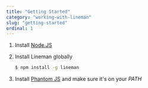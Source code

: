```yaml
---
title: "Getting Started"
category: "working-with-lineman"
slug: "getting-started"
ordinal: 1
---
```


1. Install [Node.JS](http://www.nodejs.org)
2. Install Lineman globally

   ```bash
   $ npm install -g lineman
   ```
3. Install [Phantom JS](http://www.phantomjs.org) and make sure it's on your
   _PATH_
